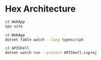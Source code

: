 # Hex Architecture

```bash
cd WebApp
npx vite
```

```bash
cd WebApp
dotnet fable watch --lang typescript
```

```bash
cd APIShell
dotnet watch run --project APIShell.csproj
```